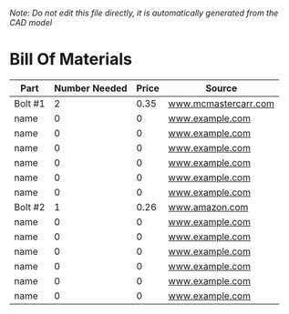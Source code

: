 ###### Note: Do not edit this file directly, it is automatically generated from the CAD model 
# Bill Of Materials 
 |Part|Number Needed|Price|Source| 
 |----|----------|-----|-----|
|Bolt #1|2|0.35|www.mcmastercarr.com|
|name|0|0|www.example.com|
|name|0|0|www.example.com|
|name|0|0|www.example.com|
|name|0|0|www.example.com|
|name|0|0|www.example.com|
|name|0|0|www.example.com|
|Bolt #2|1|0.26|www.amazon.com|
|name|0|0|www.example.com|
|name|0|0|www.example.com|
|name|0|0|www.example.com|
|name|0|0|www.example.com|
|name|0|0|www.example.com|
|name|0|0|www.example.com|